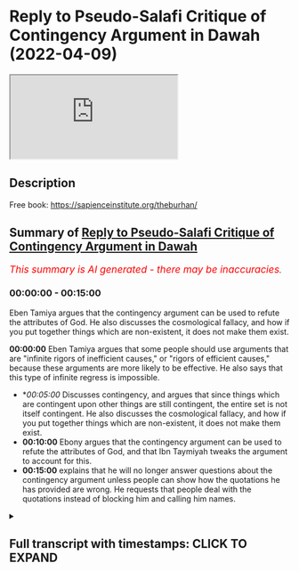 # Reply to Pseudo-Salafi Critique of Contingency Argument in Dawah (2022-04-09)

<iframe loading='lazy' allow='autoplay' src='https://www.youtube.com/embed/TU7mQOn_SQ4'></iframe>

## Description

Free book: https://sapienceinstitute.org/theburhan/

## Summary of [Reply to Pseudo-Salafi Critique of Contingency Argument in Dawah](https://www.youtube.com/watch?v=TU7mQOn_SQ4)


*<span style="color:red; font-size:125%">This summary is AI generated - there may be inaccuracies</span>. [](/)*

### <a onclick="modifyYTiframeseektime('0')">00:00:00</a> - <a onclick="modifyYTiframeseektime('900')">00:15:00</a>

Eben Tamiya argues that the contingency argument can be used to refute the attributes of God. He also discusses the cosmological fallacy, and how if you put together things which are non-existent, it does not make them exist.

**<a onclick="modifyYTiframeseektime('0')">00:00:00</a>** Eben Tamiya argues that some people should use arguments that are "infinite rigors of inefficient causes," or "rigors of efficient causes," because these arguments are more likely to be effective. He also says that this type of infinite regress is impossible.
* **<a onclick="modifyYTiframeseektime('300')">00:05:00</a>* Discusses contingency, and argues that since things which are contingent upon other things are still contingent, the entire set is not itself contingent. He also discusses the cosmological fallacy, and how if you put together things which are non-existent, it does not make them exist.
* **<a onclick="modifyYTiframeseektime('600')">00:10:00</a>** Ebony argues that the contingency argument can be used to refute the attributes of God, and that Ibn Taymiyah tweaks the argument to account for this.
* **<a onclick="modifyYTiframeseektime('900')">00:15:00</a>** explains that he will no longer answer questions about the contingency argument unless people can show how the quotations he has provided are wrong. He requests that people deal with the quotations instead of blocking him and calling him names.

<details><summary><h2>Full transcript with timestamps: CLICK TO EXPAND</h2></summary>

<a onclick="modifyYTiframeseektime('0')">0:00:00</a> [Music]  
<a onclick="modifyYTiframeseektime('10')">0:00:10</a> some of you both looking at me looking  
<a onclick="modifyYTiframeseektime('12')">0:00:12</a> at the champion thinking why is the  
<a onclick="modifyYTiframeseektime('13')">0:00:13</a> champ wearing  
<a onclick="modifyYTiframeseektime('14')">0:00:14</a> why is he wearing a long hat this is a  
<a onclick="modifyYTiframeseektime('16')">0:00:16</a> nigerian i've just come back from  
<a onclick="modifyYTiframeseektime('18')">0:00:18</a> nigeria i like the hat i like the  
<a onclick="modifyYTiframeseektime('20')">0:00:20</a> clothes i like the food i like the  
<a onclick="modifyYTiframeseektime('22')">0:00:22</a> country so i thought i'd bring some of  
<a onclick="modifyYTiframeseektime('24')">0:00:24</a> it back with me and present it to the  
<a onclick="modifyYTiframeseektime('26')">0:00:26</a> people but today we're not going to be  
<a onclick="modifyYTiframeseektime('28')">0:00:28</a> talking about west africa in particular  
<a onclick="modifyYTiframeseektime('30')">0:00:30</a> those are very interesting topic history  
<a onclick="modifyYTiframeseektime('32')">0:00:32</a> the geography the people the climate and  
<a onclick="modifyYTiframeseektime('34')">0:00:34</a> so on we're going to be talking about  
<a onclick="modifyYTiframeseektime('36')">0:00:36</a> uh using philosophy in particular the  
<a onclick="modifyYTiframeseektime('38')">0:00:38</a> contingency argument in dawa now why am  
<a onclick="modifyYTiframeseektime('41')">0:00:41</a> i even bringing this up obviously i've  
<a onclick="modifyYTiframeseektime('43')">0:00:43</a> written a book on the contingency  
<a onclick="modifyYTiframeseektime('45')">0:00:45</a> argument many of you may have purchased  
<a onclick="modifyYTiframeseektime('47')">0:00:47</a> it many of you may not have purchased it  
<a onclick="modifyYTiframeseektime('49')">0:00:49</a> if you haven't this is the book here  
<a onclick="modifyYTiframeseektime('51')">0:00:51</a> it's called  
<a onclick="modifyYTiframeseektime('53')">0:00:53</a> it's uh published the sapiens institute  
<a onclick="modifyYTiframeseektime('56')">0:00:56</a> actually you can get it free of charge  
<a onclick="modifyYTiframeseektime('58')">0:00:58</a> sapiens institute we uh publish these  
<a onclick="modifyYTiframeseektime('60')">0:01:00</a> things free of charge but the the  
<a onclick="modifyYTiframeseektime('63')">0:01:03</a> paperback version you're gonna have to  
<a onclick="modifyYTiframeseektime('64')">0:01:04</a> pay for the materials  
<a onclick="modifyYTiframeseektime('66')">0:01:06</a> uh but you can get it free of charge now  
<a onclick="modifyYTiframeseektime('67')">0:01:07</a> i'm doing my phd also on the contingency  
<a onclick="modifyYTiframeseektime('69')">0:01:09</a> argument so obviously something which is  
<a onclick="modifyYTiframeseektime('70')">0:01:10</a> very interesting to me  
<a onclick="modifyYTiframeseektime('73')">0:01:13</a> uh so recently some individuals who  
<a onclick="modifyYTiframeseektime('76')">0:01:16</a> self-proclaimed salafis  
<a onclick="modifyYTiframeseektime('78')">0:01:18</a> have come out and critiqued the use of  
<a onclick="modifyYTiframeseektime('80')">0:01:20</a> the contingency argument in the first  
<a onclick="modifyYTiframeseektime('81')">0:01:21</a> place so you should be using this  
<a onclick="modifyYTiframeseektime('83')">0:01:23</a> uh this is not what the people of the  
<a onclick="modifyYTiframeseektime('85')">0:01:25</a> salaf did it's not people of you know  
<a onclick="modifyYTiframeseektime('88')">0:01:28</a> did and so on  
<a onclick="modifyYTiframeseektime('90')">0:01:30</a> the three people and so this is wrong  
<a onclick="modifyYTiframeseektime('92')">0:01:32</a> and so today what we're going to be  
<a onclick="modifyYTiframeseektime('93')">0:01:33</a> doing is just looking at some things i  
<a onclick="modifyYTiframeseektime('96')">0:01:36</a> have already made a video about using  
<a onclick="modifyYTiframeseektime('97')">0:01:37</a> kalam  
<a onclick="modifyYTiframeseektime('98')">0:01:38</a> and i've mentioned in particular the  
<a onclick="modifyYTiframeseektime('100')">0:01:40</a> positions of ebentamia and you can see  
<a onclick="modifyYTiframeseektime('102')">0:01:42</a> the video of that um somewhere else  
<a onclick="modifyYTiframeseektime('104')">0:01:44</a> maybe i'll put it in the description box  
<a onclick="modifyYTiframeseektime('106')">0:01:46</a> but i'll start off with just reading  
<a onclick="modifyYTiframeseektime('107')">0:01:47</a> something that even tamiya wrote in his  
<a onclick="modifyYTiframeseektime('109')">0:01:49</a> book  
<a onclick="modifyYTiframeseektime('110')">0:01:50</a> and today is going to be an exposition  
<a onclick="modifyYTiframeseektime('113')">0:01:53</a> of what even tamiya said because the the  
<a onclick="modifyYTiframeseektime('115')">0:01:55</a> point is this if eben said me as someone  
<a onclick="modifyYTiframeseektime('116')">0:01:56</a> who's trustworthy  
<a onclick="modifyYTiframeseektime('118')">0:01:58</a> their perspective if you consider him to  
<a onclick="modifyYTiframeseektime('120')">0:02:00</a> be  
<a onclick="modifyYTiframeseektime('121')">0:02:01</a> the majed and the things that obviously  
<a onclick="modifyYTiframeseektime('123')">0:02:03</a> we consider him to be  
<a onclick="modifyYTiframeseektime('126')">0:02:06</a> a great figure of the history of islam  
<a onclick="modifyYTiframeseektime('128')">0:02:08</a> he knows the qidah of the athar and so  
<a onclick="modifyYTiframeseektime('131')">0:02:11</a> on then in that case obviously  
<a onclick="modifyYTiframeseektime('134')">0:02:14</a> you wouldn't consider him a deviant  
<a onclick="modifyYTiframeseektime('136')">0:02:16</a> you wouldn't consider his perspectives  
<a onclick="modifyYTiframeseektime('137')">0:02:17</a> deviant ones my perspectives may be  
<a onclick="modifyYTiframeseektime('140')">0:02:20</a> deviant perspectives his perspective  
<a onclick="modifyYTiframeseektime('142')">0:02:22</a> that person but even tamil let's start  
<a onclick="modifyYTiframeseektime('144')">0:02:24</a> with what he says in his  
<a onclick="modifyYTiframeseektime('147')">0:02:27</a> i've presented this one before but  
<a onclick="modifyYTiframeseektime('149')">0:02:29</a> i've got some things today which i've  
<a onclick="modifyYTiframeseektime('150')">0:02:30</a> never presented in public he says  
<a onclick="modifyYTiframeseektime('176')">0:02:56</a> we've already kind of said this one  
<a onclick="modifyYTiframeseektime('178')">0:02:58</a> before he says that some people  
<a onclick="modifyYTiframeseektime('181')">0:03:01</a> some individuals  
<a onclick="modifyYTiframeseektime('182')">0:03:02</a> every time that the dele was or the  
<a onclick="modifyYTiframeseektime('185')">0:03:05</a> evidence was more sophisticated and more  
<a onclick="modifyYTiframeseektime('188')">0:03:08</a> hidden if you like and has more premises  
<a onclick="modifyYTiframeseektime('190')">0:03:10</a> and it was longer to elaborate then it  
<a onclick="modifyYTiframeseektime('193')">0:03:13</a> was  
<a onclick="modifyYTiframeseektime('194')">0:03:14</a> better for that individual because his  
<a onclick="modifyYTiframeseektime('196')">0:03:16</a> self has  
<a onclick="modifyYTiframeseektime('197')">0:03:17</a> gotten used to that kind of thing  
<a onclick="modifyYTiframeseektime('204')">0:03:24</a> was only a few premises  
<a onclick="modifyYTiframeseektime('207')">0:03:27</a> very obvious  
<a onclick="modifyYTiframeseektime('210')">0:03:30</a> he wasn't going to be happy with that  
<a onclick="modifyYTiframeseektime('222')">0:03:42</a> like this  
<a onclick="modifyYTiframeseektime('225')">0:03:45</a> uh and he goes on and he actually even  
<a onclick="modifyYTiframeseektime('228')">0:03:48</a> mentioned some benefits  
<a onclick="modifyYTiframeseektime('236')">0:03:56</a> doing this will strengthen the sharpen  
<a onclick="modifyYTiframeseektime('239')">0:03:59</a> the mind and so on  
<a onclick="modifyYTiframeseektime('240')">0:04:00</a> but interestingly with the contingency  
<a onclick="modifyYTiframeseektime('243')">0:04:03</a> so this is the first thing the first  
<a onclick="modifyYTiframeseektime('244')">0:04:04</a> thing is when it comes to using kalam  
<a onclick="modifyYTiframeseektime('247')">0:04:07</a> mantec whatever eben tamiya himself  
<a onclick="modifyYTiframeseektime('250')">0:04:10</a> is saying that with some people you need  
<a onclick="modifyYTiframeseektime('252')">0:04:12</a> to use those kinds of arguments that is  
<a onclick="modifyYTiframeseektime('254')">0:04:14</a> what he is saying in his book one of the  
<a onclick="modifyYTiframeseektime('256')">0:04:16</a> last books that he's published but what  
<a onclick="modifyYTiframeseektime('258')">0:04:18</a> about the contingency argument itself  
<a onclick="modifyYTiframeseektime('260')">0:04:20</a> one very central aspect of the  
<a onclick="modifyYTiframeseektime('262')">0:04:22</a> contingency argument is of course  
<a onclick="modifyYTiframeseektime('264')">0:04:24</a> the in  
<a onclick="modifyYTiframeseektime('265')">0:04:25</a> the infinity or  
<a onclick="modifyYTiframeseektime('267')">0:04:27</a> uh the set of infinite things effect of  
<a onclick="modifyYTiframeseektime('269')">0:04:29</a> self-finite things et cetera  
<a onclick="modifyYTiframeseektime('271')">0:04:31</a> and this is in a kitab called minheja  
<a onclick="modifyYTiframeseektime('274')">0:04:34</a> sunnah pages  
<a onclick="modifyYTiframeseektime('275')">0:04:35</a> 436-437 i'm going to put the screenshot  
<a onclick="modifyYTiframeseektime('277')">0:04:37</a> on the screen  
<a onclick="modifyYTiframeseektime('280')">0:04:40</a> and where this is what he says he said  
<a onclick="modifyYTiframeseektime('281')">0:04:41</a> what  
<a onclick="modifyYTiframeseektime('283')">0:04:43</a> he says that  
<a onclick="modifyYTiframeseektime('284')">0:04:44</a> infinite regress is of two types  
<a onclick="modifyYTiframeseektime('294')">0:04:54</a> he basically says infinite regressors of  
<a onclick="modifyYTiframeseektime('296')">0:04:56</a> two types and one type is  
<a onclick="modifyYTiframeseektime('298')">0:04:58</a> uh the infinite rigors of inefficient  
<a onclick="modifyYTiframeseektime('299')">0:04:59</a> causes and this is impossible yeah with  
<a onclick="modifyYTiframeseektime('301')">0:05:01</a> the  
<a onclick="modifyYTiframeseektime('303')">0:05:03</a> fact with the agreement of all the  
<a onclick="modifyYTiframeseektime('305')">0:05:05</a> rational people  
<a onclick="modifyYTiframeseektime('308')">0:05:08</a> willing  
<a onclick="modifyYTiframeseektime('320')">0:05:20</a> as if to say for example this originated  
<a onclick="modifyYTiframeseektime('322')">0:05:22</a> thing has an originator and this  
<a onclick="modifyYTiframeseektime('323')">0:05:23</a> originated the originator has an  
<a onclick="modifyYTiframeseektime('325')">0:05:25</a> originator and this  
<a onclick="modifyYTiframeseektime('326')">0:05:26</a> uh infinitely regressive backwards what  
<a onclick="modifyYTiframeseektime('328')">0:05:28</a> does this sound like ladies and  
<a onclick="modifyYTiframeseektime('329')">0:05:29</a> gentlemen this is philosophizing ibm  
<a onclick="modifyYTiframeseektime('331')">0:05:31</a> tamiya here is philosophizing he is  
<a onclick="modifyYTiframeseektime('333')">0:05:33</a> using the which is not in the quran and  
<a onclick="modifyYTiframeseektime('335')">0:05:35</a> the sunnah this infinite regress calam  
<a onclick="modifyYTiframeseektime('337')">0:05:37</a> he is speaking of it himself he's using  
<a onclick="modifyYTiframeseektime('340')">0:05:40</a> it himself  
<a onclick="modifyYTiframeseektime('341')">0:05:41</a> now i want to know what is your response  
<a onclick="modifyYTiframeseektime('343')">0:05:43</a> to this how do you feel about if i were  
<a onclick="modifyYTiframeseektime('345')">0:05:45</a> to say these things maybe it's a deviant  
<a onclick="modifyYTiframeseektime('346')">0:05:46</a> position but even tamiya is saying it  
<a onclick="modifyYTiframeseektime('348')">0:05:48</a> himself him and how just on that page  
<a onclick="modifyYTiframeseektime('350')">0:05:50</a> 436 436-437  
<a onclick="modifyYTiframeseektime('360')">0:06:00</a> he says because this is the second page  
<a onclick="modifyYTiframeseektime('362')">0:06:02</a> now  
<a onclick="modifyYTiframeseektime('363')">0:06:03</a> second page here we go it says because  
<a onclick="modifyYTiframeseektime('365')">0:06:05</a> every muh death every originated thing  
<a onclick="modifyYTiframeseektime('368')">0:06:08</a> that cannot originate itself  
<a onclick="modifyYTiframeseektime('372')">0:06:12</a> so it is not  
<a onclick="modifyYTiframeseektime('374')">0:06:14</a> it's not uh it is uh absent  
<a onclick="modifyYTiframeseektime('378')">0:06:18</a> with regard to itself  
<a onclick="modifyYTiframeseektime('381')">0:06:21</a> and it's contingent now let's talk about  
<a onclick="modifyYTiframeseektime('382')">0:06:22</a> contingency is he  
<a onclick="modifyYTiframeseektime('384')">0:06:24</a> is he thought yes he is yes  
<a onclick="modifyYTiframeseektime('386')">0:06:26</a> yes  
<a onclick="modifyYTiframeseektime('386')">0:06:26</a> yes he is he says  
<a onclick="modifyYTiframeseektime('390')">0:06:30</a> it says contingent with regard to itself  
<a onclick="modifyYTiframeseektime('396')">0:06:36</a> so if it's something which is  
<a onclick="modifyYTiframeseektime('397')">0:06:37</a> understood  
<a onclick="modifyYTiframeseektime('399')">0:06:39</a> uh two infinite  
<a onclick="modifyYTiframeseektime('401')">0:06:41</a> infinite regressive proportions  
<a onclick="modifyYTiframeseektime('406')">0:06:46</a> this particular set of things  
<a onclick="modifyYTiframeseektime('409')">0:06:49</a> or  
<a onclick="modifyYTiframeseektime('410')">0:06:50</a> this particular set of things  
<a onclick="modifyYTiframeseektime('412')">0:06:52</a> uh is and it could not be  
<a onclick="modifyYTiframeseektime('415')">0:06:55</a> self-sufficient or in existence because  
<a onclick="modifyYTiframeseektime('418')">0:06:58</a> of itself in the imam  
<a onclick="modifyYTiframeseektime('429')">0:07:09</a> the fact that you have contingent things  
<a onclick="modifyYTiframeseektime('431')">0:07:11</a> contingent upon contingent things  
<a onclick="modifyYTiframeseektime('434')">0:07:14</a> that does not mean that that entire set  
<a onclick="modifyYTiframeseektime('437')">0:07:17</a> is not itself contingent on some agency  
<a onclick="modifyYTiframeseektime('440')">0:07:20</a> outside of itself  
<a onclick="modifyYTiframeseektime('447')">0:07:27</a> in fact the more you add contingent  
<a onclick="modifyYTiframeseektime('450')">0:07:30</a> things to contingent things  
<a onclick="modifyYTiframeseektime('452')">0:07:32</a> the more you'll require  
<a onclick="modifyYTiframeseektime('454')">0:07:34</a> um  
<a onclick="modifyYTiframeseektime('456')">0:07:36</a> the more it will depend on the agent  
<a onclick="modifyYTiframeseektime('459')">0:07:39</a> the ultimate agent  
<a onclick="modifyYTiframeseektime('462')">0:07:42</a> is too  
<a onclick="modifyYTiframeseektime('467')">0:07:47</a> so for example two contingent things  
<a onclick="modifyYTiframeseektime('470')">0:07:50</a> or two originated things or two  
<a onclick="modifyYTiframeseektime('471')">0:07:51</a> contingent things is even more dependent  
<a onclick="modifyYTiframeseektime('474')">0:07:54</a> than one of them  
<a onclick="modifyYTiframeseektime('476')">0:07:56</a> yeah on the agent  
<a onclick="modifyYTiframeseektime('491')">0:08:11</a> this doesn't mean that the contingent  
<a onclick="modifyYTiframeseektime('492')">0:08:12</a> thing will at one point there'll be a  
<a onclick="modifyYTiframeseektime('494')">0:08:14</a> threshold where it stops being  
<a onclick="modifyYTiframeseektime('495')">0:08:15</a> contingent in fact it continues being  
<a onclick="modifyYTiframeseektime('497')">0:08:17</a> even more  
<a onclick="modifyYTiframeseektime('498')">0:08:18</a> uh contingent  
<a onclick="modifyYTiframeseektime('501')">0:08:21</a> so this is the first thing clearly he's  
<a onclick="modifyYTiframeseektime('503')">0:08:23</a> speaking about contingencies clearly  
<a onclick="modifyYTiframeseektime('504')">0:08:24</a> he's making the argument clearly he's  
<a onclick="modifyYTiframeseektime('506')">0:08:26</a> agreeing with the argument clearly he  
<a onclick="modifyYTiframeseektime('507')">0:08:27</a> doesn't agree with those individuals who  
<a onclick="modifyYTiframeseektime('509')">0:08:29</a> say that you can't use the argument he  
<a onclick="modifyYTiframeseektime('511')">0:08:31</a> does not agree with that he's in fact  
<a onclick="modifyYTiframeseektime('512')">0:08:32</a> using the argument  
<a onclick="modifyYTiframeseektime('514')">0:08:34</a> himself  
<a onclick="modifyYTiframeseektime('515')">0:08:35</a> he is using the argument himself  
<a onclick="modifyYTiframeseektime('519')">0:08:39</a> and he uses it even more in this kitab  
<a onclick="modifyYTiframeseektime('521')">0:08:41</a> here which is once again  
<a onclick="modifyYTiframeseektime('525')">0:08:45</a> and you can look in fact the whole  
<a onclick="modifyYTiframeseektime('527')">0:08:47</a> section page 426-432  
<a onclick="modifyYTiframeseektime('529')">0:08:49</a> is very interesting the discussion  
<a onclick="modifyYTiframeseektime('530')">0:08:50</a> because he anticipates the cosmological  
<a onclick="modifyYTiframeseektime('532')">0:08:52</a> fallacy  
<a onclick="modifyYTiframeseektime('533')">0:08:53</a> much like you know the bertrand  
<a onclick="modifyYTiframeseektime('534')">0:08:54</a> russellian compositional fallacy that  
<a onclick="modifyYTiframeseektime('536')">0:08:56</a> just because this there is some kind of  
<a onclick="modifyYTiframeseektime('539')">0:08:59</a> description in the part doesn't mean  
<a onclick="modifyYTiframeseektime('541')">0:09:01</a> that that will be generalized to the  
<a onclick="modifyYTiframeseektime('542')">0:09:02</a> whole  
<a onclick="modifyYTiframeseektime('544')">0:09:04</a> well then he responds and this is a long  
<a onclick="modifyYTiframeseektime('545')">0:09:05</a> discussion i can't show all  
<a onclick="modifyYTiframeseektime('569')">0:09:29</a> so he's saying here that if you put  
<a onclick="modifyYTiframeseektime('571')">0:09:31</a> together things which are non-existent  
<a onclick="modifyYTiframeseektime('574')">0:09:34</a> yes it does not uh  
<a onclick="modifyYTiframeseektime('579')">0:09:39</a> which are contingent it doesn't make it  
<a onclick="modifyYTiframeseektime('581')">0:09:41</a> existent  
<a onclick="modifyYTiframeseektime('587')">0:09:47</a> when you put these particular  
<a onclick="modifyYTiframeseektime('589')">0:09:49</a> instantiations of contingent things  
<a onclick="modifyYTiframeseektime('591')">0:09:51</a> together  
<a onclick="modifyYTiframeseektime('592')">0:09:52</a> in fact it doesn't change its um quality  
<a onclick="modifyYTiframeseektime('595')">0:09:55</a> he states  
<a onclick="modifyYTiframeseektime('596')">0:09:56</a> uh if you even if you put it together  
<a onclick="modifyYTiframeseektime('600')">0:10:00</a> it still remains  
<a onclick="modifyYTiframeseektime('601')">0:10:01</a> dependent  
<a onclick="modifyYTiframeseektime('606')">0:10:06</a> i spoke about this in another segment  
<a onclick="modifyYTiframeseektime('608')">0:10:08</a> someone may argue actually he has a  
<a onclick="modifyYTiframeseektime('610')">0:10:10</a> serious problem and he did have a  
<a onclick="modifyYTiframeseektime('612')">0:10:12</a> serious problem  
<a onclick="modifyYTiframeseektime('614')">0:10:14</a> with  
<a onclick="modifyYTiframeseektime('614')">0:10:14</a> um  
<a onclick="modifyYTiframeseektime('616')">0:10:16</a> some of the way the philosopher like ibn  
<a onclick="modifyYTiframeseektime('617')">0:10:17</a> cena and farabi and kindly and so on  
<a onclick="modifyYTiframeseektime('619')">0:10:19</a> they use this argument  
<a onclick="modifyYTiframeseektime('621')">0:10:21</a> to do nephew of this effect  
<a onclick="modifyYTiframeseektime('624')">0:10:24</a> to  
<a onclick="modifyYTiframeseektime('624')">0:10:24</a> to negate some of the attributes of god  
<a onclick="modifyYTiframeseektime('626')">0:10:26</a> and yes you can see this for example in  
<a onclick="modifyYTiframeseektime('628')">0:10:28</a> the quotation above and suffer  
<a onclick="modifyYTiframeseektime('631')">0:10:31</a> when his kitab called the safari from  
<a onclick="modifyYTiframeseektime('632')">0:10:32</a> page number 104 to 111  
<a onclick="modifyYTiframeseektime('635')">0:10:35</a> but what he says  
<a onclick="modifyYTiframeseektime('638')">0:10:38</a> is really interesting as i'll show he  
<a onclick="modifyYTiframeseektime('640')">0:10:40</a> says it elsewhere is that it really  
<a onclick="modifyYTiframeseektime('642')">0:10:42</a> depends on how you define a part in a  
<a onclick="modifyYTiframeseektime('643')">0:10:43</a> whole for example allah  
<a onclick="modifyYTiframeseektime('660')">0:11:00</a> for example if you can separate these  
<a onclick="modifyYTiframeseektime('662')">0:11:02</a> things together  
<a onclick="modifyYTiframeseektime('663')">0:11:03</a> like for example there are the  
<a onclick="modifyYTiframeseektime('664')">0:11:04</a> appendages of a human being then uh or  
<a onclick="modifyYTiframeseektime('667')">0:11:07</a> that you can you shall elay for example  
<a onclick="modifyYTiframeseektime('670')">0:11:10</a> kashmir falak  
<a onclick="modifyYTiframeseektime('672')">0:11:12</a> then these things are not what are  
<a onclick="modifyYTiframeseektime('674')">0:11:14</a> intended by composite parts  
<a onclick="modifyYTiframeseektime('677')">0:11:17</a> he says  
<a onclick="modifyYTiframeseektime('683')">0:11:23</a> now he's attacking the philosopher he's  
<a onclick="modifyYTiframeseektime('686')">0:11:26</a> saying that if we're talking about  
<a onclick="modifyYTiframeseektime('688')">0:11:28</a> attributes and that the establishment  
<a onclick="modifyYTiframeseektime('691')">0:11:31</a> a composition  
<a onclick="modifyYTiframeseektime('694')">0:11:34</a> meaning these two examples  
<a onclick="modifyYTiframeseektime('698')">0:11:38</a> he's saying that each of the suffix of  
<a onclick="modifyYTiframeseektime('700')">0:11:40</a> allah are necessary so the attributes of  
<a onclick="modifyYTiframeseektime('702')">0:11:42</a> god are necessary whereas a part of the  
<a onclick="modifyYTiframeseektime('704')">0:11:44</a> thing that can be taken away and put  
<a onclick="modifyYTiframeseektime('705')">0:11:45</a> into that's not necessary that is not  
<a onclick="modifyYTiframeseektime('708')">0:11:48</a> necessary even tell me they're telling  
<a onclick="modifyYTiframeseektime('709')">0:11:49</a> you this it's not me that's telling you  
<a onclick="modifyYTiframeseektime('711')">0:11:51</a> this it's even telling me that's telling  
<a onclick="modifyYTiframeseektime('712')">0:11:52</a> you this and he says it again  
<a onclick="modifyYTiframeseektime('714')">0:11:54</a> in  
<a onclick="modifyYTiframeseektime('715')">0:11:55</a> page 91 so if you look at the two just  
<a onclick="modifyYTiframeseektime('718')">0:11:58</a> that they are separate from each other  
<a onclick="modifyYTiframeseektime('722')">0:12:02</a> so that uh amore puts them together  
<a onclick="modifyYTiframeseektime('726')">0:12:06</a> a moroccan puts them together so here  
<a onclick="modifyYTiframeseektime('729')">0:12:09</a> he's saying he's showing you the problem  
<a onclick="modifyYTiframeseektime('731')">0:12:11</a> that he has with the compositional  
<a onclick="modifyYTiframeseektime('733')">0:12:13</a> argument that even cena makes  
<a onclick="modifyYTiframeseektime('735')">0:12:15</a> he's saying that basically they are  
<a onclick="modifyYTiframeseektime('737')">0:12:17</a> conflating between an attribute and  
<a onclick="modifyYTiframeseektime('739')">0:12:19</a> a part he's saying basically it's  
<a onclick="modifyYTiframeseektime('741')">0:12:21</a> something like he gives two examples for  
<a onclick="modifyYTiframeseektime('743')">0:12:23</a> example a ship that has lots of planks  
<a onclick="modifyYTiframeseektime('746')">0:12:26</a> yeah  
<a onclick="modifyYTiframeseektime('747')">0:12:27</a> these are the parts that can be put in  
<a onclick="modifyYTiframeseektime('749')">0:12:29</a> or taken out or food that is made up of  
<a onclick="modifyYTiframeseektime('751')">0:12:31</a> many different ingredients  
<a onclick="modifyYTiframeseektime('753')">0:12:33</a> these are the kinds of parts that is  
<a onclick="modifyYTiframeseektime('755')">0:12:35</a> impossible for hakilah  
<a onclick="modifyYTiframeseektime('760')">0:12:40</a> therefore in tamiya he tweaks the  
<a onclick="modifyYTiframeseektime('762')">0:12:42</a> contingency argument  
<a onclick="modifyYTiframeseektime('763')">0:12:43</a> because even cena and the philosopher  
<a onclick="modifyYTiframeseektime('765')">0:12:45</a> don't really make this distinction they  
<a onclick="modifyYTiframeseektime('767')">0:12:47</a> conflate between the attribute  
<a onclick="modifyYTiframeseektime('769')">0:12:49</a> and  
<a onclick="modifyYTiframeseektime('770')">0:12:50</a> the part  
<a onclick="modifyYTiframeseektime('771')">0:12:51</a> so the question is how do in my book  
<a onclick="modifyYTiframeseektime('774')">0:12:54</a> i've actually accounted for this so you  
<a onclick="modifyYTiframeseektime('775')">0:12:55</a> can see  
<a onclick="modifyYTiframeseektime('777')">0:12:57</a> in how i describe a uh a part we've  
<a onclick="modifyYTiframeseektime('780')">0:13:00</a> described it in english as a piece  
<a onclick="modifyYTiframeseektime('782')">0:13:02</a> because the word piece in english  
<a onclick="modifyYTiframeseektime('783')">0:13:03</a> language  
<a onclick="modifyYTiframeseektime('784')">0:13:04</a> it has already the denotation that it  
<a onclick="modifyYTiframeseektime('787')">0:13:07</a> can only be put in or taken out and that  
<a onclick="modifyYTiframeseektime('789')">0:13:09</a> is impossible with allah for example we  
<a onclick="modifyYTiframeseektime('790')">0:13:10</a> say a piece of cake  
<a onclick="modifyYTiframeseektime('792')">0:13:12</a> whereas the word part in myriology you  
<a onclick="modifyYTiframeseektime('794')">0:13:14</a> can say a part of his personality  
<a onclick="modifyYTiframeseektime('796')">0:13:16</a> like part of his personality or the  
<a onclick="modifyYTiframeseektime('797')">0:13:17</a> attributes of god has got many different  
<a onclick="modifyYTiframeseektime('799')">0:13:19</a> attributes so the word part is confusing  
<a onclick="modifyYTiframeseektime('802')">0:13:22</a> from that perspective so in order to  
<a onclick="modifyYTiframeseektime('805')">0:13:25</a> eliminate the confusion i use the word  
<a onclick="modifyYTiframeseektime('806')">0:13:26</a> peace and we can't say allah has pieces  
<a onclick="modifyYTiframeseektime('808')">0:13:28</a> so having all of these things bearing  
<a onclick="modifyYTiframeseektime('810')">0:13:30</a> all these things in mind  
<a onclick="modifyYTiframeseektime('812')">0:13:32</a> there should be if someone is saying  
<a onclick="modifyYTiframeseektime('814')">0:13:34</a> there's a problem with using the  
<a onclick="modifyYTiframeseektime('815')">0:13:35</a> contingency argument  
<a onclick="modifyYTiframeseektime('817')">0:13:37</a> and they are making that claim now your  
<a onclick="modifyYTiframeseektime('819')">0:13:39</a> problem is no longer with muhammad hijab  
<a onclick="modifyYTiframeseektime('822')">0:13:42</a> let me sorry to  
<a onclick="modifyYTiframeseektime('824')">0:13:44</a> say this your problem is no longer  
<a onclick="modifyYTiframeseektime('826')">0:13:46</a> with muhammad hijab your problem is with  
<a onclick="modifyYTiframeseektime('829')">0:13:49</a> ibn tamiya himself now all of your  
<a onclick="modifyYTiframeseektime('831')">0:13:51</a> refutations in your pdfs please write  
<a onclick="modifyYTiframeseektime('834')">0:13:54</a> them with the title refuting ibntamia  
<a onclick="modifyYTiframeseektime('837')">0:13:57</a> because this is very clear i've given  
<a onclick="modifyYTiframeseektime('839')">0:13:59</a> you more than three or four references  
<a onclick="modifyYTiframeseektime('845')">0:14:05</a> that's four references four different  
<a onclick="modifyYTiframeseektime('847')">0:14:07</a> books where ebony is saying things  
<a onclick="modifyYTiframeseektime('849')">0:14:09</a> now you can say well he's saying these  
<a onclick="modifyYTiframeseektime('850')">0:14:10</a> things out of context i'm giving you the  
<a onclick="modifyYTiframeseektime('852')">0:14:12</a> entire reference i've shown it to you on  
<a onclick="modifyYTiframeseektime('853')">0:14:13</a> the screen  
<a onclick="modifyYTiframeseektime('854')">0:14:14</a> i've read it out to you in the arabic  
<a onclick="modifyYTiframeseektime('856')">0:14:16</a> and translated it to you in english  
<a onclick="modifyYTiframeseektime('857')">0:14:17</a> maybe  
<a onclick="modifyYTiframeseektime('859')">0:14:19</a> maybe you don't understand this with all  
<a onclick="modifyYTiframeseektime('860')">0:14:20</a> due respect maybe you don't understand  
<a onclick="modifyYTiframeseektime('862')">0:14:22</a> what's going on here but just because  
<a onclick="modifyYTiframeseektime('863')">0:14:23</a> you don't understand something it  
<a onclick="modifyYTiframeseektime('865')">0:14:25</a> doesn't mean now you have a right to  
<a onclick="modifyYTiframeseektime('866')">0:14:26</a> block people from doing dawah to  
<a onclick="modifyYTiframeseektime('868')">0:14:28</a> atheists because you're not doing dawah  
<a onclick="modifyYTiframeseektime('870')">0:14:30</a> to atheists you cannot do that show us  
<a onclick="modifyYTiframeseektime('872')">0:14:32</a> how to do dawah demonstrate to us how  
<a onclick="modifyYTiframeseektime('874')">0:14:34</a> you can do dao to atheists without using  
<a onclick="modifyYTiframeseektime('877')">0:14:37</a> first principle methods  
<a onclick="modifyYTiframeseektime('878')">0:14:38</a> so anyway i mean i don't want to waste  
<a onclick="modifyYTiframeseektime('880')">0:14:40</a> my time too much but the point is is  
<a onclick="modifyYTiframeseektime('882')">0:14:42</a> that we just want people to know who  
<a onclick="modifyYTiframeseektime('883')">0:14:43</a> allah is  
<a onclick="modifyYTiframeseektime('885')">0:14:45</a> and we just want people to understand  
<a onclick="modifyYTiframeseektime('887')">0:14:47</a> that you can use these arguments in  
<a onclick="modifyYTiframeseektime('889')">0:14:49</a> islam and islam is a rational religion  
<a onclick="modifyYTiframeseektime('891')">0:14:51</a> that's why even himself wrote  
<a onclick="modifyYTiframeseektime('895')">0:14:55</a> this lack of contradiction between the  
<a onclick="modifyYTiframeseektime('897')">0:14:57</a> knuckle or the textual evidence as an  
<a onclick="modifyYTiframeseektime('899')">0:14:59</a> article i hope with all of this evidence  
<a onclick="modifyYTiframeseektime('901')">0:15:01</a> i'm no longer going to receive  
<a onclick="modifyYTiframeseektime('903')">0:15:03</a> questions from the  
<a onclick="modifyYTiframeseektime('904')">0:15:04</a> hammer the general public and whatever  
<a onclick="modifyYTiframeseektime('907')">0:15:07</a> and other people  
<a onclick="modifyYTiframeseektime('908')">0:15:08</a> videos being made and so on about the  
<a onclick="modifyYTiframeseektime('910')">0:15:10</a> contingency argument unless these  
<a onclick="modifyYTiframeseektime('912')">0:15:12</a> quotations are dealt with  
<a onclick="modifyYTiframeseektime('914')">0:15:14</a> if you deal with these quotations  
<a onclick="modifyYTiframeseektime('917')">0:15:17</a> please i would love to see how these  
<a onclick="modifyYTiframeseektime('919')">0:15:19</a> quotations are wrong so i can amend my  
<a onclick="modifyYTiframeseektime('921')">0:15:21</a> thesis my phd thesis so i can speak to  
<a onclick="modifyYTiframeseektime('923')">0:15:23</a> my friends  
<a onclick="modifyYTiframeseektime('925')">0:15:25</a> so so we can improve our knowledge  
<a onclick="modifyYTiframeseektime('927')">0:15:27</a> together otherwise  
<a onclick="modifyYTiframeseektime('929')">0:15:29</a> it's just going to be name calling and  
<a onclick="modifyYTiframeseektime('932')">0:15:32</a> uh  
<a onclick="modifyYTiframeseektime('933')">0:15:33</a> and blocking the way of dao with all due  
<a onclick="modifyYTiframeseektime('935')">0:15:35</a> respect so instead of blocking the way  
<a onclick="modifyYTiframeseektime('937')">0:15:37</a> of dao and name calling let's stick to  
<a onclick="modifyYTiframeseektime('939')">0:15:39</a> the academia let's stick to the  
<a onclick="modifyYTiframeseektime('940')">0:15:40</a> references if you cannot deal with these  
<a onclick="modifyYTiframeseektime('942')">0:15:42</a> references and you cannot respond to  
<a onclick="modifyYTiframeseektime('943')">0:15:43</a> them just it's no it's not a shame to  
<a onclick="modifyYTiframeseektime('946')">0:15:46</a> say you know i was wrong on the matter  
<a onclick="modifyYTiframeseektime('947')">0:15:47</a> was  
<a onclick="modifyYTiframeseektime('960')">0:16:00</a> you  
</details>
